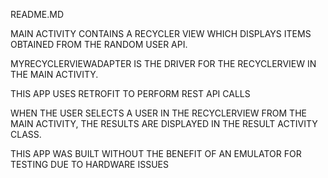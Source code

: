 README.MD

MAIN ACTIVITY CONTAINS A RECYCLER VIEW WHICH DISPLAYS ITEMS OBTAINED FROM THE RANDOM USER API.

MYRECYCLERVIEWADAPTER IS THE DRIVER FOR THE RECYCLERVIEW IN THE MAIN ACTIVITY.

THIS APP USES RETROFIT TO PERFORM REST API CALLS

WHEN THE USER SELECTS A USER IN THE RECYCLERVIEW FROM THE MAIN ACTIVITY, THE RESULTS ARE DISPLAYED IN THE RESULT ACTIVITY CLASS.

THIS APP WAS BUILT WITHOUT THE BENEFIT OF AN EMULATOR FOR TESTING DUE TO HARDWARE ISSUES

